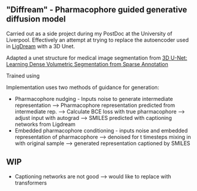 ## "Diffream" - Pharmacophore guided generative diffusion model

Carried out as a side project during my PostDoc at the University of Liverpool. Effectively an attempt at trying to replace the autoencoder used in [LigDream](https://doi.org/10.1021/acs.jcim.8b00706) with a 3D Unet.

Adapted a unet structure for medical image segmentation from [3D U-Net: Learning Dense Volumetric Segmentation from Sparse Annotation](https://doi.org/10.1007/978-3-319-46723-8_49)

Trained using 

Implementation uses two methods of guidance for generation:
- Pharmacophore nudging - Inputs noise to generate intermediate representation --> Pharmacophore representation predicted from intermediate rep. --> Calculate BCE loss with true pharmacophore --> adjust input with autograd  --> SMILES predicted with captioning networks from Ligdream
- Embedded pharmacophore conditioning - inputs noise and embedded representation of pharmacophore --> denoised for t timesteps mixing in with original sample --> generated representation captioned by SMILES

## WIP

* Captioning networks are not good --> would like to replace with transformers
